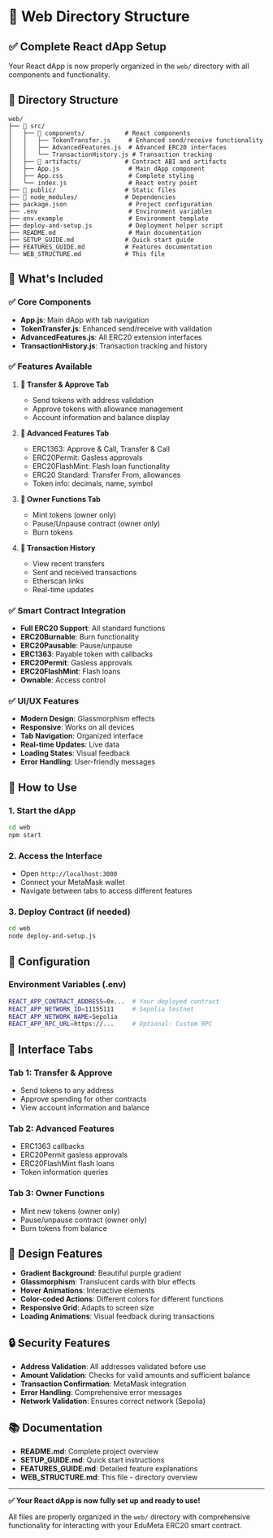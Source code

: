 # 📁 Web Directory Structure

## ✅ Complete React dApp Setup

Your React dApp is now properly organized in the `web/` directory with all components and functionality.

## 📂 Directory Structure

```
web/
├── 📁 src/
│   ├── 📁 components/           # React components
│   │   ├── TokenTransfer.js     # Enhanced send/receive functionality
│   │   ├── AdvancedFeatures.js  # Advanced ERC20 interfaces
│   │   └── TransactionHistory.js # Transaction tracking
│   ├── 📁 artifacts/            # Contract ABI and artifacts
│   ├── App.js                   # Main dApp component
│   ├── App.css                  # Complete styling
│   └── index.js                 # React entry point
├── 📁 public/                   # Static files
├── 📁 node_modules/             # Dependencies
├── package.json                 # Project configuration
├── .env                         # Environment variables
├── env.example                  # Environment template
├── deploy-and-setup.js          # Deployment helper script
├── README.md                    # Main documentation
├── SETUP_GUIDE.md              # Quick start guide
├── FEATURES_GUIDE.md           # Features documentation
└── WEB_STRUCTURE.md            # This file
```

## 🎯 What's Included

### ✅ Core Components
- **App.js**: Main dApp with tab navigation
- **TokenTransfer.js**: Enhanced send/receive with validation
- **AdvancedFeatures.js**: All ERC20 extension interfaces
- **TransactionHistory.js**: Transaction tracking and history

### ✅ Features Available
1. **💸 Transfer & Approve Tab**
   - Send tokens with address validation
   - Approve tokens with allowance management
   - Account information and balance display

2. **🔧 Advanced Features Tab**
   - ERC1363: Approve & Call, Transfer & Call
   - ERC20Permit: Gasless approvals
   - ERC20FlashMint: Flash loan functionality
   - ERC20 Standard: Transfer From, allowances
   - Token info: decimals, name, symbol

3. **👑 Owner Functions Tab**
   - Mint tokens (owner only)
   - Pause/Unpause contract (owner only)
   - Burn tokens

4. **📜 Transaction History**
   - View recent transfers
   - Sent and received transactions
   - Etherscan links
   - Real-time updates

### ✅ Smart Contract Integration
- **Full ERC20 Support**: All standard functions
- **ERC20Burnable**: Burn functionality
- **ERC20Pausable**: Pause/unpause
- **ERC1363**: Payable token with callbacks
- **ERC20Permit**: Gasless approvals
- **ERC20FlashMint**: Flash loans
- **Ownable**: Access control

### ✅ UI/UX Features
- **Modern Design**: Glassmorphism effects
- **Responsive**: Works on all devices
- **Tab Navigation**: Organized interface
- **Real-time Updates**: Live data
- **Loading States**: Visual feedback
- **Error Handling**: User-friendly messages

## 🚀 How to Use

### 1. Start the dApp
```bash
cd web
npm start
```

### 2. Access the Interface
- Open `http://localhost:3000`
- Connect your MetaMask wallet
- Navigate between tabs to access different features

### 3. Deploy Contract (if needed)
```bash
cd web
node deploy-and-setup.js
```

## 🔧 Configuration

### Environment Variables (.env)
```bash
REACT_APP_CONTRACT_ADDRESS=0x...  # Your deployed contract
REACT_APP_NETWORK_ID=11155111     # Sepolia testnet
REACT_APP_NETWORK_NAME=Sepolia
REACT_APP_RPC_URL=https://...     # Optional: Custom RPC
```

## 📱 Interface Tabs

### Tab 1: Transfer & Approve
- Send tokens to any address
- Approve spending for other contracts
- View account information and balance

### Tab 2: Advanced Features
- ERC1363 callbacks
- ERC20Permit gasless approvals
- ERC20FlashMint flash loans
- Token information queries

### Tab 3: Owner Functions
- Mint new tokens (owner only)
- Pause/unpause contract (owner only)
- Burn tokens from balance

## 🎨 Design Features

- **Gradient Background**: Beautiful purple gradient
- **Glassmorphism**: Translucent cards with blur effects
- **Hover Animations**: Interactive elements
- **Color-coded Actions**: Different colors for different functions
- **Responsive Grid**: Adapts to screen size
- **Loading Animations**: Visual feedback during transactions

## 🔒 Security Features

- **Address Validation**: All addresses validated before use
- **Amount Validation**: Checks for valid amounts and sufficient balance
- **Transaction Confirmation**: MetaMask integration
- **Error Handling**: Comprehensive error messages
- **Network Validation**: Ensures correct network (Sepolia)

## 📚 Documentation

- **README.md**: Complete project overview
- **SETUP_GUIDE.md**: Quick start instructions
- **FEATURES_GUIDE.md**: Detailed feature explanations
- **WEB_STRUCTURE.md**: This file - directory overview

---

**✅ Your React dApp is now fully set up and ready to use!**

All files are properly organized in the `web/` directory with comprehensive functionality for interacting with your EduMeta ERC20 smart contract.
